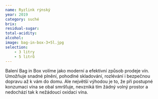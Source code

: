 ```yaml
---
name: Ryzlink rýnský 
year: 2019 
category: suché
brix: 
residual-sugar: 
total-acidity: 
alcohol: 
image: bag-in-box-3+5l.jpg 
selection:
    - 3 litry
    - 5 litrů
---
```


Balení Bag in Box volíme jako moderní a efektivní způsob prodeje vín. Umožňuje snadné plnění, pohodlné skladování, rozlévání i bezpečnou dopravu až k vám do domu. Ale největší výhodou je to, že při postupné konzumaci vína se obal smršťuje, nevzniká tím žádný volný prostor a nedochází tak k nežádoucí oxidaci vína.